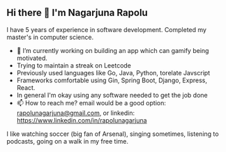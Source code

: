 ## Hi there 👋 I'm Nagarjuna Rapolu 

<!--
**rapolunagarjuna/rapolunagarjuna** is a ✨ _special_ ✨ repository because its `README.md` (this file) appears on your GitHub profile.

Here are some ideas to get you started:

- 🔭 I’m currently working on ...
- 🌱 I’m currently learning ...
- 👯 I’m looking to collaborate on ...
- 🤔 I’m looking for help with ...
- 💬 Ask me about ...
- 📫 How to reach me: ...
- 😄 Pronouns: ...
- ⚡ Fun fact: ...
-->
I have 5 years of experience in software development. Completed my master's in computer science.

- 🔭 I’m currently working on building an app which can gamify being motivated.
- Trying to maintain a streak on Leetcode
- Previously used languages like Go, Java, Python, torelate Javscript
- Frameworks comfortable using Gin, Spring Boot, Django, Express, React.
- In general I'm okay using any software needed to get the job done
- 📫 How to reach me? email would be a good option: rapolunagarjuna@gmail.com, or linkedin: https://www.linkedin.com/in/rapolunagarjuna

I like watching soccer (big fan of Arsenal), singing sometimes, listening to podcasts, going on a walk in my free time.
